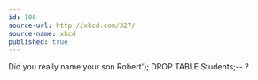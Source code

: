 ```yaml
---
id: 106
source-url: http://xkcd.com/327/
source-name: xkcd
published: true
---
```


<p>Did you really name your son Robert'); DROP TABLE Students;-- ?</p>


